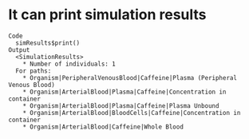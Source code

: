 # It can print simulation results

    Code
      simResults$print()
    Output
      <SimulationResults>
        * Number of individuals: 1
      For paths:
        * Organism|PeripheralVenousBlood|Caffeine|Plasma (Peripheral Venous Blood)
        * Organism|ArterialBlood|Plasma|Caffeine|Concentration in container
        * Organism|ArterialBlood|Plasma|Caffeine|Plasma Unbound
        * Organism|ArterialBlood|BloodCells|Caffeine|Concentration in container
        * Organism|ArterialBlood|Caffeine|Whole Blood

